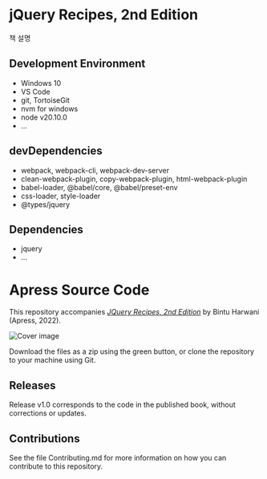 # jQuery Recipes, 2nd Edition

책 설명

## Development Environment

- Windows 10
- VS Code
- git, TortoiseGit
- nvm for windows
- node v20.10.0 
- ...

## devDependencies

- webpack, webpack-cli, webpack-dev-server
- clean-webpack-plugin, copy-webpack-plugin, html-webpack-plugin
- babel-loader, @babel/core, @babel/preset-env
- css-loader, style-loader
- @types/jquery


## Dependencies
- jquery
- ...


# Apress Source Code

This repository accompanies [*JQuery Recipes, 2nd Edition*](https://link.springer.com/book/10.1007/978-1-4842-7304-3) by Bintu Harwani (Apress, 2022).

[comment]: #cover
![Cover image](9781484273036.jpg)

Download the files as a zip using the green button, or clone the repository to your machine using Git.

## Releases

Release v1.0 corresponds to the code in the published book, without corrections or updates.

## Contributions

See the file Contributing.md for more information on how you can contribute to this repository.